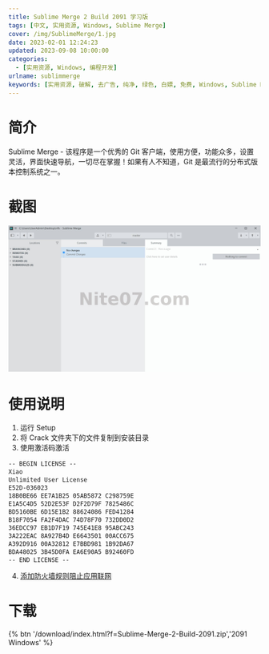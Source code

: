 ```yaml
---
title: Sublime Merge 2 Build 2091 学习版
tags: [中文, 实用资源, Windows, Sublime Merge]
cover: /img/SublimeMerge/1.jpg
date: 2023-02-01 12:24:23
updated: 2023-09-08 10:00:00
categories:
  - [实用资源, Windows, 编程开发]
urlname: sublimmerge
keywords: [实用资源, 破解, 去广告, 纯净, 绿色, 白嫖, 免费, Windows, Sublime Merge]
---
```


# 简介

Sublime Merge - 该程序是一个优秀的 Git 客户端，使用方便，功能众多，设置灵活，界面快速导航，一切尽在掌握！如果有人不知道，Git 是最流行的分布式版本控制系统之一。

# 截图

![](/img/SublimeMerge/2.jpg)

# 使用说明

1. 运行 Setup
2. 将 Crack 文件夹下的文件复制到安装目录
3. 使用激活码激活

```
-- BEGIN LICENSE --
Xiao
Unlimited User License
E52D-036023
18B0BE66 EE7A1B25 05AB5872 C298759E
E1A5C4D5 52D2E53F D2F2D79F 7825486C
BD5160BE 6D15E1B2 88624086 FED41284
B18F7054 FA2F4DAC 74D78F70 732DD0D2
36EDCC97 EB1D7F19 745E41E8 95ABC243
3A222EAC 8A927B4D E6643501 00ACC675
A392D916 00A32812 E7BBD981 1B92DA67
BDA48025 3B45D0FA EA6E90A5 B92460FD
-- END LICENSE --
```

4. [添加防火墙规则阻止应用联网](https://zhuanlan.zhihu.com/p/101229765)

# 下载

{% btn '/download/index.html?f=Sublime-Merge-2-Build-2091.zip','2091 Windows' %}
